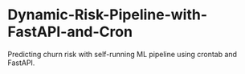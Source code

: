# Dynamic-Risk-Pipeline-with-FastAPI-and-Cron
Predicting churn risk with self-running ML pipeline using crontab and FastAPI.
